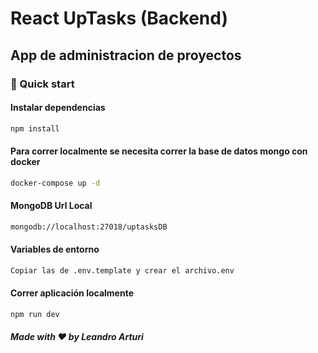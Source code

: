 # React UpTasks (Backend)

## App de administracion de proyectos

### 🚀 Quick start

#### Instalar dependencias

```bash
npm install
```

#### Para correr localmente se necesita correr la base de datos mongo con docker

```bash
docker-compose up -d
```

#### MongoDB Url Local

```bash
mongodb://localhost:27018/uptasksDB
```

#### Variables de entorno

```bash
Copiar las de .env.template y crear el archivo.env
```

#### Correr aplicación localmente

```bash
npm run dev
```

##### Made with ❤️ by Leandro Arturi
